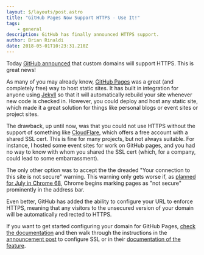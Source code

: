 ```yaml
---
layout: $/layouts/post.astro
title: "GitHub Pages Now Support HTTPS - Use It!"
tags:
    - general
description: GitHub has finally announced HTTPS support.
author: Brian Rinaldi
date: 2018-05-01T10:23:31.210Z
---
```


Today [GitHub announced](https://blog.github.com/2018-05-01-github-pages-custom-domains-https/) that custom domains will support HTTPS. This is great news!

As many of you may already know, [GitHub Pages](https://pages.github.com/) was a great (and completely free) way to host static sites. It has built in integration for anyone using [Jekyll](https://jekyllrb.com/) so that it will automatically rebuild your site whenever new code is checked in. However, you could deploy and host any static site, which made it a great solution for things like personal blogs or event sites or project sites.

The drawback, up until now, was that you could not use HTTPS without the support of something like [CloudFlare](https://www.cloudflare.com/), which offers a free account with a shared SSL cert. This is fine for many projects, but not always suitable. For instance, I hosted some event sites for work on GitHub pages, and you had no way to know with whom you shared the SSL cert (which, for a company, could lead to some embarrassment).

The only other option was to accept the the dreaded "Your connection to this site is not secure" warning. This warning only gets worse if, as [planned for July in Chrome 68](https://techcrunch.com/2018/02/08/chrome-will-soon-mark-all-unencrypted-pages-as-not-secure/), Chrome begins marking pages as "not secure" prominently in the address bar.

Even better, GitHub has added the ability to configure your URL to enforce HTTPS, meaning that any visitors to the unsecured version of your domain will be automatically redirected to HTTPS.

If you want to get started configuring your domain for GitHub Pages, [check the documentation](https://help.github.com/articles/using-a-custom-domain-with-github-pages/) and then walk through the instructions in the [announcement post](https://blog.github.com/2018-05-01-github-pages-custom-domains-https/) to configure SSL or in their [documentation of the feature](https://help.github.com/articles/securing-your-github-pages-site-with-https/).